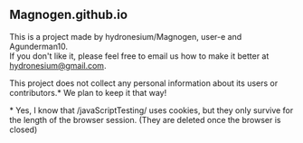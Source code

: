## Magnogen.github.io
This is a project made by hydronesium/Magnogen, user-e and Agunderman10.  
If you don't like it, please feel free to email us how to make it better at hydronesium@gmail.com.

This project does not collect any personal information about its users or contributors.* We plan to keep it that way!

\* Yes, I know that /javaScriptTesting/ uses cookies, but they only survive for the length of the browser session. (They are deleted once the browser is closed)
